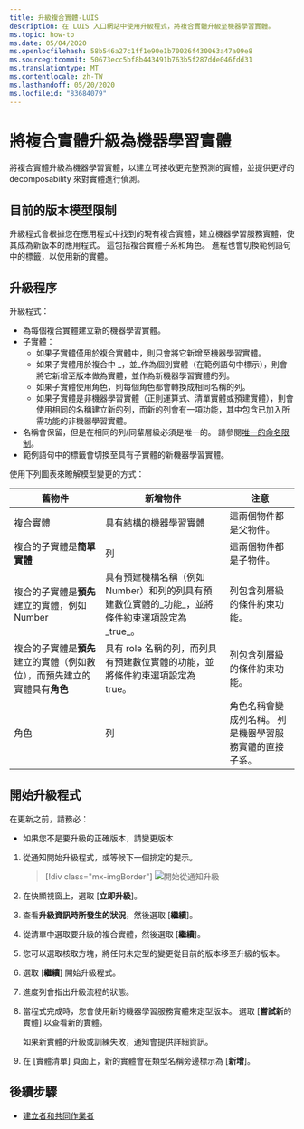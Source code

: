 ```yaml
---
title: 升級複合實體-LUIS
description: 在 LUIS 入口網站中使用升級程式，將複合實體升級至機器學習實體。
ms.topic: how-to
ms.date: 05/04/2020
ms.openlocfilehash: 58b546a27c1ff1e90e1b70026f430063a47a09e8
ms.sourcegitcommit: 50673ecc5bf8b443491b763b5f287dde046fdd31
ms.translationtype: MT
ms.contentlocale: zh-TW
ms.lasthandoff: 05/20/2020
ms.locfileid: "83684079"
---
```

# <a name="upgrade-composite-entity-to-machine-learning-entity"></a>將複合實體升級為機器學習實體

將複合實體升級為機器學習實體，以建立可接收更完整預測的實體，並提供更好的 decomposability 來對實體進行偵測。

## <a name="current-version-model-restrictions"></a>目前的版本模型限制

升級程式會根據您在應用程式中找到的現有複合實體，建立機器學習服務實體，使其成為新版本的應用程式。 這包括複合實體子系和角色。 進程也會切換範例語句中的標籤，以使用新的實體。

## <a name="upgrade-process"></a>升級程序

升級程式：
* 為每個複合實體建立新的機器學習實體。
* 子實體：
    * 如果子實體僅用於複合實體中，則只會將它新增至機器學習實體。
    * 如果子實體用於複合中 _，並_作為個別實體（在範例語句中標示），則會將它新增至版本做為實體，並作為新機器學習實體的列。
    * 如果子實體使用角色，則每個角色都會轉換成相同名稱的列。
    * 如果子實體是非機器學習實體（正則運算式、清單實體或預建實體），則會使用相同的名稱建立新的列，而新的列會有一項功能，其中包含已加入所需功能的非機器學習實體。
* 名稱會保留，但是在相同的列/同輩層級必須是唯一的。 請參閱[唯一的命名限制](luis-boundaries.md#name-uniqueness)。
* 範例語句中的標籤會切換至具有子實體的新機器學習實體。

使用下列圖表來瞭解模型變更的方式：

|舊物件|新增物件|注意|
|--|--|--|
|複合實體|具有結構的機器學習實體|這兩個物件都是父物件。|
|複合的子實體是**簡單實體**|列|這兩個物件都是子物件。|
|複合的子實體是**預先**建立的實體，例如 Number|具有預建機構名稱（例如 Number）和列的列具有預建數位實體的_功能_，並將條件約束選項設定為_true_。|列包含列層級的條件約束功能。|
|複合的子實體是**預先**建立的實體（例如數位），而預先建立的實體具有**角色**|具有 role 名稱的列，而列具有預建數位實體的功能，並將條件約束選項設定為 true。|列包含列層級的條件約束功能。|
|角色|列|角色名稱會變成列名稱。 列是機器學習服務實體的直接子系。|

## <a name="begin-upgrade-process"></a>開始升級程式

在更新之前，請務必：

* 如果您不是要升級的正確版本，請變更版本


1. 從通知開始升級程式，或等候下一個排定的提示。

    > [!div class="mx-imgBorder"]
    > ![開始從通知升級](./media/update-composite-entity/notification-begin-update.png)

1. 在快顯視窗上，選取 [**立即升級**]。

1. 查看**升級資訊時所發生的狀況**，然後選取 [**繼續**]。

1. 從清單中選取要升級的複合實體，然後選取 [**繼續**]。

1. 您可以選取核取方塊，將任何未定型的變更從目前的版本移至升級的版本。

1. 選取 [**繼續**] 開始升級程式。

1. 進度列會指出升級流程的狀態。

1. 當程式完成時，您會使用新的機器學習服務實體來定型版本。 選取 [**嘗試新**的實體] 以查看新的實體。

    如果新實體的升級或訓練失敗，通知會提供詳細資訊。

1. 在 [實體清單] 頁面上，新的實體會在類型名稱旁邊標示為 [**新增**]。

## <a name="next-steps"></a>後續步驟

* [建立者和共同作業者](luis-how-to-collaborate.md)